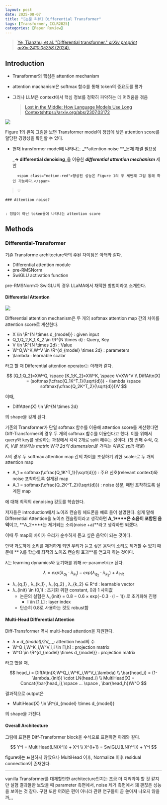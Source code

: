 ```yaml
---
layout: post
date: 2025-08-07
title: "[논문 리뷰] Differential Transformer"
tags: [Transformer, ICLR2025]
categories: [Paper Review]
---
```


> [Ye, Tianzhu, et al. "Differential transformer." ](https://arxiv.org/abs/2410.05258)[_arXiv preprint arXiv:2410.05258_](https://arxiv.org/abs/2410.05258)[ (2024).](https://arxiv.org/abs/2410.05258)



## Introduction

- Transformer의 핵심은 attention mechanism
- attention machanism은 softmax 함수를 통해 token의 중요도를 평가
- 그러나 LLM은 context에서 핵심 정보를 정확히 파악하는 데 어려움을 겪음

	> [Lost in the Middle: How Language Models Use Long Contextshttps://arxiv.org/abs/2307.03172](https://arxiv.org/abs/2307.03172)


![](https://prod-files-secure.s3.us-west-2.amazonaws.com/542b861c-36a8-4051-84e5-8804b6728dba/9083ea56-691a-4752-ae26-47f403431ac8/image.png?X-Amz-Algorithm=AWS4-HMAC-SHA256&X-Amz-Content-Sha256=UNSIGNED-PAYLOAD&X-Amz-Credential=ASIAZI2LB46655VQIG23%2F20250925%2Fus-west-2%2Fs3%2Faws4_request&X-Amz-Date=20250925T140109Z&X-Amz-Expires=3600&X-Amz-Security-Token=IQoJb3JpZ2luX2VjEO7%2F%2F%2F%2F%2F%2F%2F%2F%2F%2FwEaCXVzLXdlc3QtMiJHMEUCIQDI7%2BMSB%2BJE8QdG6LkmxX6xljS4LgZHMn8X94GL97R6lwIgbdP0o17b62jHBXtY8RVH9YemalYo1Rwzexjb5GQa1wQq%2FwMIdxAAGgw2Mzc0MjMxODM4MDUiDFp18ZRjIjhkus1qBSrcA1ETtar1uxDlDVxGVEldRtt4750ZEvfKBTujw8pmwDXekETXL0RqiCPazkYKSf0l6v4HhnG2zTu79ApHwyMABY0HOxh5Xcvp6uxxtUKprr0yCPwQp47nsmEgov06nSlOLm6hH2eQpkFPTYZoWxpuF%2BR595d9T86Rx4vQ5V3c0yxi3P5YpCtPAWXW0zL8qVEgFXx78KlIV4pkWSiG9BGlA9%2FsQ0zWJuEKUVWop1ew0sbVwfbDu9fVXrEs8bX%2FxeE4dg59u4m1ZHMA%2FQO8B9DWQbaoFZD5r4xVeRFpZmqC%2FnMWEXSNC18OTyxKyeSZlMIs08SKJ8jXv9IMkPj5Y9VscX351%2F3rhUexceobN1%2BgT1jtlTa8ox7%2Fi%2BsJP4hxr4GU7qtphyDjsq9BPRPVU7cHARx62XyuKBPpRDLDuS4YlthWaKj0NAY4%2F0QlsMSZ%2FTqjaJvkPuLN8RqfJmVU7Z4DH%2BFKCVSMi5oNdMeYoVUMbzTkYXn3uWjr%2Bpx6gReCVS39IzHya4TfCHW0VE8b8Izlh1OMflFE6j5duVD0ruJwhKQhVuoZLy5bF0Ai%2BTdi47sd0aCG5aZhLIiTtPwJJo2XDCpmgDcUtYTCR0UbCUQTDVmfurdZCpBm6dnGctmPMOmJ1cYGOqUB44VFWc8dB0g0xQLxjmg2ANFTJ7JkxEQpCQK68fAysFpnlGxOeAVfSJHxY419zV7BN1x%2FWWrm%2BhlyTCYCG3rLjVOtTnZphMWoaZTOx0oMDeL%2B6Xl9FM479raHkHQEhA6x%2BVyFhP%2Fd1ilCatjJHPXFGMG5BdjPaf4QKXsIzO6urWQ243KFaYS1p%2BBE5Yl9jJe6ctognUS98r1vcrbifxeVnPhByNu6&X-Amz-Signature=35dc33c87820bfd46999c98fcc167b9f552db6bb7154c41b25c885a455b86940&X-Amz-SignedHeaders=host&x-amz-checksum-mode=ENABLED&x-id=GetObject)


Figure 1의 왼쪽 그림을 보면 Transformer model이 정답에 낮은 attention score를 할당한 경향성을 확인할 수 있다.

- 현재 transformer model에 나타나는 _**attention noise **_문제 해결 필요성

	_**→ differential denoising**_을 이용한 _**differential attention mechanism**_ 제안


		<span class="notion-red">향상된 성능은 Figure 1의 두 세번째 그림 통해 확인 가능하다.</span>


> 💡 


	### Attention noise?


	: 정답이 아닌 token들에 나타나는 attention score



## Methods



### Differential-Transformer


기존 Transforme architecture와의 주된 차이점은 아래와 같다.

- Differential attention module
- pre-RMSNorm
- SwiGLU activation function

pre-RMSNorm과 SwiGLU의 경우 LLaMA에서 채택한 방법이라고 소개한다.



#### Differential Attention


![](https://prod-files-secure.s3.us-west-2.amazonaws.com/542b861c-36a8-4051-84e5-8804b6728dba/116d70b2-1963-4810-9167-f4c7d8a06e8f/image.png?X-Amz-Algorithm=AWS4-HMAC-SHA256&X-Amz-Content-Sha256=UNSIGNED-PAYLOAD&X-Amz-Credential=ASIAZI2LB46655VQIG23%2F20250925%2Fus-west-2%2Fs3%2Faws4_request&X-Amz-Date=20250925T140109Z&X-Amz-Expires=3600&X-Amz-Security-Token=IQoJb3JpZ2luX2VjEO7%2F%2F%2F%2F%2F%2F%2F%2F%2F%2FwEaCXVzLXdlc3QtMiJHMEUCIQDI7%2BMSB%2BJE8QdG6LkmxX6xljS4LgZHMn8X94GL97R6lwIgbdP0o17b62jHBXtY8RVH9YemalYo1Rwzexjb5GQa1wQq%2FwMIdxAAGgw2Mzc0MjMxODM4MDUiDFp18ZRjIjhkus1qBSrcA1ETtar1uxDlDVxGVEldRtt4750ZEvfKBTujw8pmwDXekETXL0RqiCPazkYKSf0l6v4HhnG2zTu79ApHwyMABY0HOxh5Xcvp6uxxtUKprr0yCPwQp47nsmEgov06nSlOLm6hH2eQpkFPTYZoWxpuF%2BR595d9T86Rx4vQ5V3c0yxi3P5YpCtPAWXW0zL8qVEgFXx78KlIV4pkWSiG9BGlA9%2FsQ0zWJuEKUVWop1ew0sbVwfbDu9fVXrEs8bX%2FxeE4dg59u4m1ZHMA%2FQO8B9DWQbaoFZD5r4xVeRFpZmqC%2FnMWEXSNC18OTyxKyeSZlMIs08SKJ8jXv9IMkPj5Y9VscX351%2F3rhUexceobN1%2BgT1jtlTa8ox7%2Fi%2BsJP4hxr4GU7qtphyDjsq9BPRPVU7cHARx62XyuKBPpRDLDuS4YlthWaKj0NAY4%2F0QlsMSZ%2FTqjaJvkPuLN8RqfJmVU7Z4DH%2BFKCVSMi5oNdMeYoVUMbzTkYXn3uWjr%2Bpx6gReCVS39IzHya4TfCHW0VE8b8Izlh1OMflFE6j5duVD0ruJwhKQhVuoZLy5bF0Ai%2BTdi47sd0aCG5aZhLIiTtPwJJo2XDCpmgDcUtYTCR0UbCUQTDVmfurdZCpBm6dnGctmPMOmJ1cYGOqUB44VFWc8dB0g0xQLxjmg2ANFTJ7JkxEQpCQK68fAysFpnlGxOeAVfSJHxY419zV7BN1x%2FWWrm%2BhlyTCYCG3rLjVOtTnZphMWoaZTOx0oMDeL%2B6Xl9FM479raHkHQEhA6x%2BVyFhP%2Fd1ilCatjJHPXFGMG5BdjPaf4QKXsIzO6urWQ243KFaYS1p%2BBE5Yl9jJe6ctognUS98r1vcrbifxeVnPhByNu6&X-Amz-Signature=76ebf335f855cdb065c64c0f9f2126da39958f3759490e06c08c2e8d94c15c14&X-Amz-SignedHeaders=host&x-amz-checksum-mode=ENABLED&x-id=GetObject)


Differential attention mechanism은 두 개의 softmax attention map 간의 차이를 attention score로 계산한다.

- X \in \R^{N \times d\_{model}} : given input
- Q\_1,Q\_2,K\_1,K\_2 \in \R^{N \times d} : Query, Key
- V \in \R^{N \times 2d} : Value
- W^Q,W^K,W^V \in \R^{d\_{model} \times 2d} : parameters
- \lambda : learnable scalar

라고 할 때 Differential attention operator는 아래와 같다.


$$
[Q_1;Q_2]=XW^Q, \space [K_1;K_2]=XW^K, \space V=XW^V \\
DiffAttn(X) = (softmax(\cfrac{Q_1K^T_1}{\sqrt{d}}) - \lambda \space softmax(\cfrac{Q_2K^T_2}{\sqrt{d}}))V
$$


이때,

- DiffAtten(X) \in \R^{N \times 2d}

의 shape을 갖게 된다.


기존의 Transformer가 단일 softmax 함수를 이용해 attention score를 계산했다면 Diff-Transformer의 경우 두 개의 softmax 함수를 이용한다고 했다. 이를 위해서 query와 key를 생성하는 과정에서 각각 2개로 split 해주는 것이다. <span class="notion-red">(첫 번째 수식, </span><span class="notion-red">_Q, K, V를 생성하는 matrix W가 2d의 dismension을 가지는 이유도 split 때문_</span><span class="notion-red">)</span>


 λ의 경우 두 softmax attention map 간의 차이를 조정하기 위한 scaler로 두 개의 attention map

- A\_1 = softmax(\cfrac{Q\_1K^T\_1}{\sqrt{d}}) : 주요 신호(relevant context)와 noise 포착하도록 설계된 map
- A\_1 = softmax(\cfrac{Q\_2K^T\_2}{\sqrt{d}}) : noise 성분, 패턴 포착하도록 설계된 map 

에 대해 최적의 denoising 강도를 학습한다.


저자들은 introduction에서 노이즈 캔슬링 헤드폰을 예로 들어 설명한다. 쉽게 말해 Differential Attention을 노이즈 캔슬링이라고 생각하면 **A\_1****은 소음이 포함된 음악**이고, **A\_2****는 제거되는 소리(noise +a)**라고 생각하면 되겠다. 


이때 두 map의 차이가 우리가 순수하게 듣고 싶은 음악이 되는 것이다. 


만약 과도하게 소리를 제거하게 되면 우리가 듣고 싶은 음악의 소리도 제거할 수 있기 때문에 ** λ를 학습해 최적의 노이즈 캔슬링 효과**를 얻고자 하는 것이다.


λ는 learning dynamics와 동기화를 위해 re-parametrize 된다.


$$
\lambda = exp(\lambda_{q_1} \cdot \lambda_{k_1}) - exp(\lambda_{q_2} \cdot \lambda_{k_2}) + \lambda_{init}
$$

- λ\_{q\_1} , λ\_{k\_1} , λ\_{q\_2} , λ\_{k\_2} ∈ R^d : learnable vector
- λ\_{init} \in (0,1) : 초기화 위한 constant, 0과 1 사이값
	- 논문의 실험은 λ\_{init} = 0.8 − 0.6 × exp(−0.3 · (l − 1)) 로 초기화해 진행
		- l \in [1,L] : layer index
	- 단순히 0.8로 사용하는 것도 robust함


#### **Multi-Head Differential Attention**


Diff-Transformer 역시 multi-head attention을 지원한다.

- _h = d\_{model}/2d__ _: attention head의 수
- W^Q\_i,W^K\_i,W^V\_i,i \in [1,h] : projection matrix
- W^O \in \R^{d\_{model} \times d\_{model}} : projection matrix

라고 했을 때,


$$
head_i = DiffAttn(X;W^Q_i,W^K_i,W^V_i,\lambda) \\
\bar{head_i} = (1-\lambda_{init}) \cdot LN(head_i) \\
MultiHead(X) = Concat(\bar{head_i},\space ... \space , \bar{head_h})W^O
$$


결과적으로 output은

- MultiHead(X) \in \R^{d\_{model} \times d\_{model}}

의 shape을 가진다.



#### Overall Architecture


그림에 표현된 Diff-Transformer block을 수식으로 표현하면 아래와 같다.


$$
Y^l = MultiHead(LN(X^l)) + X^l \\
X^{l+1} = SwiGLU(LN(Y^l)) + Y^l
$$


figure에는 표현하지 않았으나 MultiHead 이후, Normalize 이후 residual connection이 존재한다.


---


vanilla Transformer를 대체할만한 architecture인지는 조금 더 지켜봐야 할 것 같지만 실험 결과들만 보았을 때 parameter 측면에서, noise 제거 측면에서 꽤 괜찮은 성능을 보이는 것 같다. 구현 또한 어려운 편이 아니라 관련 연구들이 곧 쏟아져 나오지 않을까,,,

